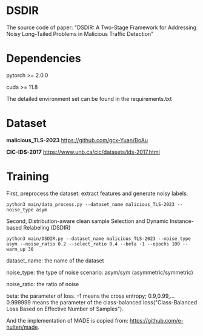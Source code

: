 # DSDIR
The source code of paper: "DSDIR: A Two-Stage Framework for Addressing Noisy Long-Tailed Problems in Malicious Traffic Detection"


# Dependencies
pytorch >= 2.0.0  

cuda >= 11.8

The detailed environment set can be found in the requirements.txt

# Dataset

**malicious_TLS-2023**
https://github.com/gcx-Yuan/BoAu

**CIC-IDS-2017**
https://www.unb.ca/cic/datasets/ids-2017.html

# Training

First, preprocess the dataset: extract features and generate noisy labels.

```
python3 main/data_process.py --dataset_name malicious_TLS-2023 --noise_type asym
```

Second, Distribution-aware clean sample Selection and Dynamic Instance-based Relabeling (DSDIR)

```
python3 main/DSDIR.py --dataset_name malicious_TLS-2023 --noise_type asym --noise_ratio 0.2 --select_ratio 0.4 --beta -1 --epochs 100 --warm_up 30
```

dataset_name: the name of the dataset

noise_type: the type of noise scenario: asym/sym (asymmetric/symmetric)

noise_ratio: the ratio of noise

beta: the parameter of loss. -1 means the cross entropy; 0.9,0.99,... 0.999999 means the parameter of the class-balanced loss("Class-Balanced Loss Based on Effective Number of Samples").

And the implementation of MADE is copied from: https://github.com/e-hulten/made.
